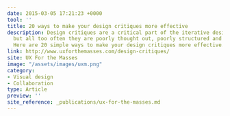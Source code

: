 ```yaml
---
date: 2015-03-05 17:21:23 +0000
tool: ''
title: 20 ways to make your design critiques more effective
description: Design critiques are a critical part of the iterative design process,
  but all too often they are poorly thought out, poorly structured and poorly run.
  Here are 20 simple ways to make your design critiques more effective.
link: http://www.uxforthemasses.com/design-critiques/
site: UX For the Masses
image: "/assets/images/uxm.png"
category:
- Visual design
- Collaboration
type: Article
preview: ''
site_reference: _publications/ux-for-the-masses.md
---
```

